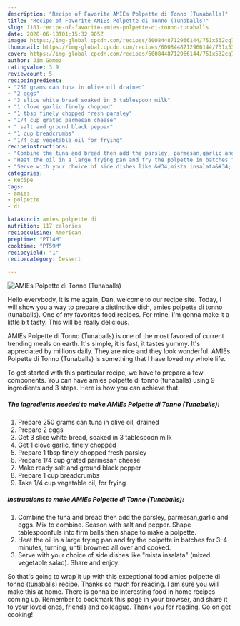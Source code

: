 ```yaml
---
description: "Recipe of Favorite AMIEs Polpette di Tonno (Tunaballs)"
title: "Recipe of Favorite AMIEs Polpette di Tonno (Tunaballs)"
slug: 1101-recipe-of-favorite-amies-polpette-di-tonno-tunaballs
date: 2020-06-18T01:15:32.905Z
image: https://img-global.cpcdn.com/recipes/6008448712966144/751x532cq70/amies-polpette-di-tonno-tunaballs-recipe-main-photo.jpg
thumbnail: https://img-global.cpcdn.com/recipes/6008448712966144/751x532cq70/amies-polpette-di-tonno-tunaballs-recipe-main-photo.jpg
cover: https://img-global.cpcdn.com/recipes/6008448712966144/751x532cq70/amies-polpette-di-tonno-tunaballs-recipe-main-photo.jpg
author: Jim Gomez
ratingvalue: 3.9
reviewcount: 5
recipeingredient:
- "250 grams can tuna in olive oil drained"
- "2 eggs"
- "3 slice white bread soaked in 3 tablespoon milk"
- "1 clove garlic finely chopped"
- "1 tbsp finely chopped fresh parsley"
- "1/4 cup grated parmesan cheese"
- " salt and ground black pepper"
- "1 cup breadcrumbs"
- "1/4 cup vegetable oil for frying"
recipeinstructions:
- "Combine the tuna and bread then add the parsley, parmesan,garlic and eggs.  Mix to combine.  Season with salt and pepper.  Shape tablespoonfuls into firm balls then shape to make a polpette."
- "Heat the oil in a large frying pan and fry the polpette in batches for 3-4 minutes, turning, until browned all over and cooked."
- "Serve with your choice of side dishes like &#34;mista insalata&#34; (mixed vegetable salad).  Share and enjoy."
categories:
- Recipe
tags:
- amies
- polpette
- di

katakunci: amies polpette di 
nutrition: 117 calories
recipecuisine: American
preptime: "PT14M"
cooktime: "PT59M"
recipeyield: "1"
recipecategory: Dessert

---
```



![AMIEs Polpette di Tonno (Tunaballs)](https://img-global.cpcdn.com/recipes/6008448712966144/751x532cq70/amies-polpette-di-tonno-tunaballs-recipe-main-photo.jpg)

Hello everybody, it is me again, Dan, welcome to our recipe site. Today, I will show you a way to prepare a distinctive dish, amies polpette di tonno (tunaballs). One of my favorites food recipes. For mine, I'm gonna make it a little bit tasty. This will be really delicious.

AMIEs Polpette di Tonno (Tunaballs) is one of the most favored of current trending meals on earth. It's simple, it is fast, it tastes yummy. It's appreciated by millions daily. They are nice and they look wonderful. AMIEs Polpette di Tonno (Tunaballs) is something that I have loved my whole life.




To get started with this particular recipe, we have to prepare a few components. You can have amies polpette di tonno (tunaballs) using 9 ingredients and 3 steps. Here is how you can achieve that.

<!--inarticleads1-->

##### The ingredients needed to make AMIEs Polpette di Tonno (Tunaballs):

1. Prepare 250 grams can tuna in olive oil, drained
1. Prepare 2 eggs
1. Get 3 slice white bread, soaked in 3 tablespoon milk
1. Get 1 clove garlic, finely chopped
1. Prepare 1 tbsp finely chopped fresh parsley
1. Prepare 1/4 cup grated parmesan cheese
1. Make ready  salt and ground black pepper
1. Prepare 1 cup breadcrumbs
1. Take 1/4 cup vegetable oil, for frying




<!--inarticleads2-->

##### Instructions to make AMIEs Polpette di Tonno (Tunaballs):

1. Combine the tuna and bread then add the parsley, parmesan,garlic and eggs.  Mix to combine.  Season with salt and pepper.  Shape tablespoonfuls into firm balls then shape to make a polpette.
1. Heat the oil in a large frying pan and fry the polpette in batches for 3-4 minutes, turning, until browned all over and cooked.
1. Serve with your choice of side dishes like &#34;mista insalata&#34; (mixed vegetable salad).  Share and enjoy.




So that's going to wrap it up with this exceptional food amies polpette di tonno (tunaballs) recipe. Thanks so much for reading. I am sure you will make this at home. There is gonna be interesting food in home recipes coming up. Remember to bookmark this page in your browser, and share it to your loved ones, friends and colleague. Thank you for reading. Go on get cooking!
